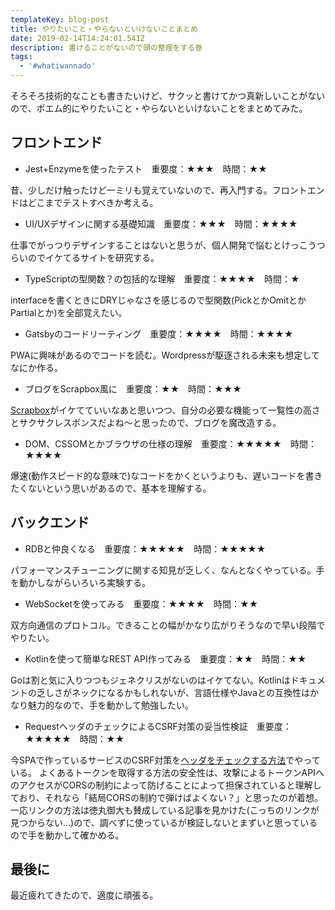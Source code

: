 ```yaml
---
templateKey: blog-post
title: やりたいこと・やらないといけないことまとめ
date: 2019-02-14T14:24:01.541Z
description: 書けることがないので頭の整理をする巻
tags:
  - '#whatiwannado'
---
```

そろそろ技術的なことも書きたいけど、サクッと書けてかつ真新しいことがないので、ポエム的にやりたいこと・やらないといけないことをまとめてみた。

## フロントエンド
- Jest+Enzymeを使ったテスト　重要度：★★★　時間：★★

昔、少しだけ触ったけど一ミリも覚えていないので、再入門する。フロントエンドはどこまでテストすべきか考える。

- UI/UXデザインに関する基礎知識　重要度：★★★　時間：★★★★

仕事でがっつりデザインすることはないと思うが、個人開発で悩むとけっこうつらいのでイケてるサイトを研究する。

- TypeScriptの型関数？の包括的な理解　重要度：★★★★　時間：★

interfaceを書くときにDRYじゃなさを感じるので型関数(PickとかOmitとかPartialとか)を全部覚えたい。

- Gatsbyのコードリーティング　重要度：★★★★　時間：★★★★

PWAに興味があるのでコードを読む。Wordpressが駆逐される未来も想定してなにか作る。

- ブログをScrapbox風に　重要度：★★　時間：★★★

[Scrapbox](https://scrapbox.io/)がイケてていいなあと思いつつ、自分の必要な機能って一覧性の高さとサクサクレスポンスだよね～と思ったので、ブログを魔改造する。

- DOM、CSSOMとかブラウザの仕様の理解　重要度：★★★★★　時間：★★★★

爆速(動作スピード的な意味で)なコードをかくというよりも、遅いコードを書きたくないという思いがあるので、基本を理解する。

## バックエンド
- RDBと仲良くなる　重要度：★★★★★　時間：★★★★★

パフォーマンスチューニングに関する知見が乏しく、なんとなくやっている。手を動かしながらいろいろ実験する。

- WebSocketを使ってみる　重要度：★★★★　時間：★★

双方向通信のプロトコル。できることの幅がかなり広がりそうなので早い段階でやりたい。

- Kotlinを使って簡単なREST API作ってみる　重要度：★★　時間：★★

Goは割と気に入りつつもジェネクリスがないのはイケてない。Kotlinはドキュメントの乏しさがネックになるかもしれないが、言語仕様やJavaとの互換性はかなり魅力的なので、手を動かして勉強したい。

- RequestヘッダのチェックによるCSRF対策の妥当性検証　重要度：★★★★★　時間：★★

今SPAで作っているサービスのCSRF対策を[ヘッダをチェックする方法](http://d.hatena.ne.jp/hasegawayosuke/20130302/p1)でやっている。
よくあるトークンを取得する方法の安全性は、攻撃によるトークンAPIへのアクセスがCORSの制約によって防げることによって担保されていると理解しており、それなら「結局CORSの制約で弾けばよくない？」と思ったのが着想。一応リンクの方法は徳丸御大も賛成している記事を見かけた(こっちのリンクが見つからない…)ので、調べずに使っているが検証しないとまずいと思っているので手を動かして確かめる。

## 最後に

最近疲れてきたので、適度に頑張る。
